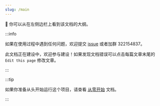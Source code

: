 ```yaml
---
slug: /main
---
```


👋 你可以从在左侧边栏上看到该文档的大纲。


:::info

如果在使用过程中遇到任何问题，欢迎提交 [issue](https://github.com/Soulter/AstrBot/issues) 或者加群 322154837。

此文档正在建设中，欢迎参与建设！如果发现文档错误可以点击每篇文章末尾的 `Edit this page` 修改文章。

:::

:::tip

如果你准备从头开始运行这个项目，请查看 [从零开始](/docs/get-started/zero) 文档。

:::
